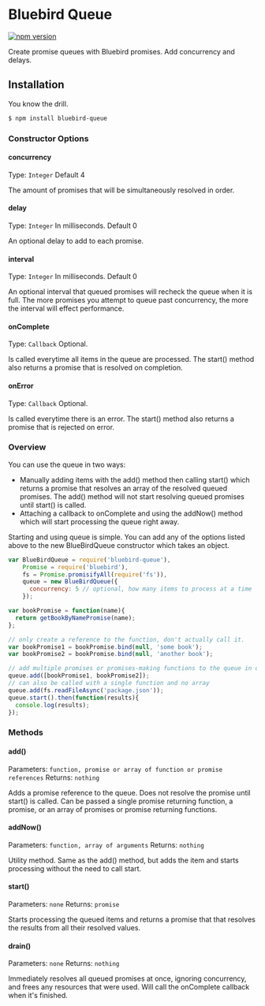 # Bluebird Queue
[![npm version](https://badge.fury.io/js/bluebird-queue.svg)](http://badge.fury.io/js/bluebird-queue)

Create promise queues with Bluebird promises. Add concurrency and delays.

## Installation

You know the drill.

```sh
$ npm install bluebird-queue
```

### Constructor Options

#### concurrency
Type: `Integer`
Default 4

The amount of promises that will be simultaneously resolved in order.

#### delay
Type: `Integer`
In milliseconds. Default 0

An optional delay to add to each promise.

#### interval
Type: `Integer`
In milliseconds. Default 0

An optional interval that queued promises will recheck the queue when it is full. The more promises you attempt to queue past concurrency, the more the interval will effect performance.

#### onComplete
Type: `Callback`
Optional.

Is called everytime all items in the queue are processed. The start() method also returns a promise that is resolved on completion.

#### onError
Type: `Callback`
Optional.

Is called everytime there is an error. The start() method also returns a promise that is rejected on error.

### Overview

You can use the queue in two ways:

- Manually adding items with the add() method then calling start() which returns a promise that resolves an array of the resolved queued promises. The add() method will not start resolving queued promises until start() is called.
- Attaching a callback to onComplete and using the addNow() method which will start processing the queue right away.

Starting and using queue is simple. You can add any of the options listed above to the new BlueBirdQueue constructor 
which takes an object.

``` js
var BlueBirdQueue = require('bluebird-queue'),
    Promise = require('bluebird'),
    fs = Promise.promisifyAll(require('fs')),
    queue = new BlueBirdQueue({
      concurrency: 5 // optional, how many items to process at a time
    });

var bookPromise = function(name){
  return getBookByNamePromise(name);
};

// only create a reference to the function, don't actually call it.
var bookPromise1 = bookPromise.bind(null, 'some book');
var bookPromise2 = bookPromise.bind(null, 'another book');

// add multiple promises or promises-making functions to the queue in one call
queue.add([bookPromise1, bookPromise2]);
// can also be called with a single function and no array
queue.add(fs.readFileAsync('package.json'));
queue.start().then(function(results){
  console.log(results);
});

```

### Methods

#### add()
Parameters: `function, promise or array of function or promise references`
Returns: `nothing`

Adds a promise reference to the queue. Does not resolve the promise until start() is called. Can be passed a single 
promise returning function, a promise, or an array of promises or promise returning functions.

#### addNow()
Parameters: `function, array of arguments`
Returns: `nothing`

Utility method. Same as the add() method, but adds the item and starts processing without the need to call start.

#### start()
Parameters: `none`
Returns: `promise`

Starts processing the queued items and returns a promise that that resolves the results from all their resolved values.

#### drain()
Parameters: `none`
Returns: `nothing`

Immediately resolves all queued promises at once, ignoring concurrency, and frees any resources that were used. Will call the onComplete callback when it's finished.

